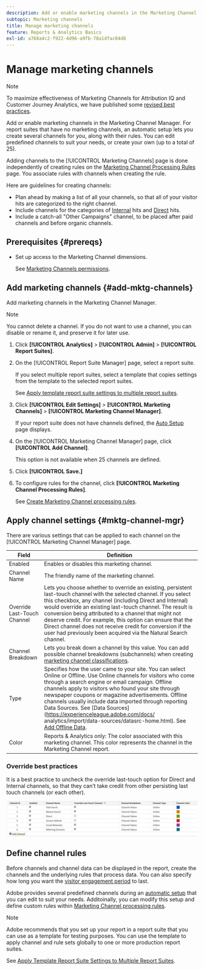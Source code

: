 ```yaml
---
description: Add or enable marketing channels in the Marketing Channel Manager. For report suites that have no marketing channels, an automatic setup lets you create several channels for you, along with their rules. You can edit predefined channels to suit your needs, or create your own (up to a total of 25).
subtopic: Marketing channels
title: Manage marketing channels
feature: Reports & Analytics Basics
exl-id: a768a4c2-f922-4d96-a9fb-78a1dfac04d8
---
```

# Manage marketing channels

>[!NOTE]
>
>To maximize effectiveness of Marketing Channels for Attribution IQ and Customer Journey Analytics, we have published some [revised best practices](/help/components/c-marketing-channels/mchannel-best-practices.md).

Add or enable marketing channels in the Marketing Channel Manager. For report suites that have no marketing channels, an automatic setup lets you create several channels for you, along with their rules. You can edit predefined channels to suit your needs, or create your own (up to a total of 25).

Adding channels to the [!UICONTROL Marketing Channels] page is done independently of creating rules on the [Marketing Channel Processing Rules](/help/components/c-marketing-channels/c-rules.md) page. You associate rules with channels when creating the rule.

Here are guidelines for creating channels:

* Plan ahead by making a list of all your channels, so that all of your visitor hits are categorized to the right channel.
* Include channels for the categories of [Internal](/help/components/c-marketing-channels/c-rules.md) hits and [Direct](/help/components/c-marketing-channels/c-rules.md) hits.
* Include a catch-all "Other Campaigns" channel, to be placed after paid channels and before organic channels.


## Prerequisites {#prereqs}

* Set up access to the Marketing Channel dimensions.

  See [Marketing Channels permissions](/help/components/c-marketing-channels/c-channel-report-access.md).

## Add marketing channels {#add-mktg-channels}

Add marketing channels in the Marketing Channel Manager.

>[!NOTE]
>
>You cannot delete a channel. If you do not want to use a channel, you can disable or rename it, and preserve it for later use.

1. Click **[!UICONTROL Analytics]** > **[!UICONTROL Admin]** > **[!UICONTROL Report Suites]**.
1. On the [!UICONTROL Report Suite Manager] page, select a report suite.

   If you select multiple report suites, select a template that copies settings from the template to the selected report suites.

   See [Apply template report suite settings to multiple report suites](/help/components/c-marketing-channels/c-getting-started-mchannel.md).

1. Click **[!UICONTROL Edit Settings]** > **[!UICONTROL Marketing Channels]** > **[!UICONTROL Marketing Channel Manager]**.

   If your report suite does not have channels defined, the [Auto Setup](/help/components/c-marketing-channels/c-getting-started-mchannel.md) page displays.

1. On the [!UICONTROL Marketing Channel Manager] page, click **[!UICONTROL Add Channel]**.

   This option is not available when 25 channels are defined.

1. Click **[!UICONTROL Save.]**
1. To configure rules for the channel, click **[!UICONTROL Marketing Channel Processing Rules]**.

   See [Create Marketing Channel processing rules](/help/components/c-marketing-channels/c-rules.md).

## Apply channel settings {#mktg-channel-mgr}

There are various settings that can be applied to each channel on the [!UICONTROL Marketing Channel Manager] page.

| Field  | Definition  |
|--- |--- |
|Enabled|Enables or disables this marketing channel.|
|Channel Name|The friendly name of the marketing channel.|
|Override Last-Touch Channel|Lets you choose whether to override an existing, persistent last-touch channel with the selected channel. If you select this checkbox, any channel (including Direct and Internal) would override an existing last-touch channel. The result is conversion being attributed to a channel that might not deserve credit. For example, this option can ensure that the Direct channel does not receive credit for conversion if the user had previously been acquired via the Natural Search channel.|
|Channel Breakdown|Lets you break down a channel by this value. You can add possible channel breakdowns (subchannels) when creating [marketing channel classifications](/help/components/c-marketing-channels/classifictions-mchannel.md).|
|Type|Specifies how the user came to your site. You can select Online or Offline. Use Online channels for visitors who come through a search engine or email campaign. Offline channels apply to visitors who found your site through newspaper coupons or magazine advertisements. Offline channels usually include data imported through reporting Data Sources. See [Data Sources](https://experienceleague.adobe.com/docs/ analytics/import/data-sources/datasrc-home.html). See [Add Offline Data](/help/components/c-marketing-channels/c-getting-started-mchannel.md).|
|Color|Reports & Analytics only: The color associated with this marketing channel. This color represents the channel in the  Marketing Channel report.|

### Override best practices

It is a best practice to uncheck the override last-touch option for Direct and Internal channels, so that they can’t take credit from other persisting last touch channels (or each other). 

![](assets/int-channel2.png)

## Define channel rules

Before channels and channel data can be displayed in the report, create the channels and the underlying rules that process data. You can also specify how long you want the [visitor engagement period](/help/components/c-marketing-channels/visitor-engagement.md) to last. 

Adobe provides several predefined channels during an [automatic setup](/help/components/c-marketing-channels/c-getting-started-mchannel.md) that you can edit to suit your needs. Additoinally, you can modify this setup and define custom rules within [Marketing Channel processing rules](/help/components/c-marketing-channels/c-rules.md).

>[!NOTE]
>
>Adobe recommends that you set up your report in a report suite that you can use as a template for testing purposes. You can use the template to apply channel and rule sets globally to one or more production report suites.
>
>See [Apply Template Report Suite Settings to Multiple Report Suites](/help/components/c-marketing-channels/c-getting-started-mchannel.md).
